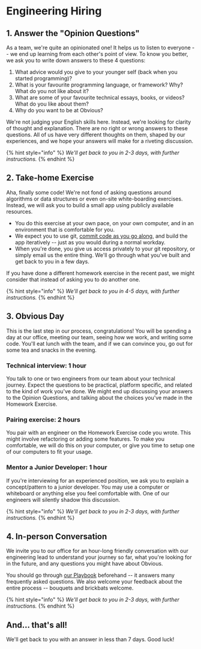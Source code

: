 # Engineering Hiring

## 1. Answer the "Opinion Questions"

As a team, we're quite an opinionated one! It helps us to listen to everyone -- we end up learning from each other's point of view. To know you better, we ask you to write down answers to these 4 questions:

1. What advice would you give to your younger self \(back when you started programming\)?
2. What is your favourite programming language, or framework? Why? What do you not like about it?
3. What are some of your favourite technical essays, books, or videos? What do you like about them?
4. Why do you want to be at Obvious? 

We're not judging your English skills here. Instead, we're looking for clarity of thought and explanation. There are no right or wrong answers to these questions. All of us have very different thoughts on them, shaped by our experiences, and we hope your answers will make for a riveting discussion. 

{% hint style="info" %}
_We'll get back to you in 2-3 days, with further instructions._
{% endhint %}

## 2. Take-home Exercise

Aha, finally some code! We're not fond of asking questions around algorithms or data structures or even on-site white-boarding exercises. Instead, we will ask you to build a small app using publicly available resources. 

* You do this exercise at your own pace, on your own computer, and in an environment that is comfortable for you. 
* We expect you to use git, [commit code as you go along](../../engineering-playbook/engineering/release-engineering/git-commit-messages.md), and build the app iteratively -- just as you would during a normal workday. 
* When you're done, you give us access privately to your git repository, or simply email us the entire thing. We'll go through what you've built and get back to you in a few days.

If you have done a different homework exercise in the recent past, we might consider that instead of asking you to do another one.

{% hint style="info" %}
_We'll get back to you in 4-5 days, with further instructions._
{% endhint %}

## 3. Obvious Day

This is the last step in our process, congratulations! You will be spending a day at our office, meeting our team, seeing how we work, and writing some code. You'll eat lunch with the team, and if we can convince you, go out for some tea and snacks in the evening. 

### Technical interview: 1 hour

You talk to one or two engineers from our team about your technical journey. Expect the questions to be practical, platform specific, and related to the kind of work you've done. We might end up discussing your answers to the Opinion Questions, and talking about the choices you've made in the Homework Exercise. 

### Pairing exercise: 2 hours

You pair with an engineer on the Homework Exercise code you wrote. This might involve refactoring or adding some features. To make you comfortable, we will do this on your computer, or give you time to setup one of our computers to fit your usage. 

### Mentor a Junior Developer: 1 hour

If you're interviewing for an experienced position, we ask you to explain a concept/pattern to a junior developer. You may use a computer or whiteboard or anything else you feel comfortable with. One of our engineers will silently shadow this discussion.

{% hint style="info" %}
_We'll get back to you in 2-3 days, with further instructions._
{% endhint %}

## 4. In-person Conversation

We invite you to our office for an hour-long friendly conversation with our engineering lead to understand your journey so far, what you're looking for in the future, and any questions you might have about Obvious. 

You should go through [our Playbook](https://playbook.obvious.in/) beforehand -- it answers many frequently asked questions. We also welcome your feedback about the entire process -- bouquets and brickbats welcome.

{% hint style="info" %}
_We'll get back to you in 2-3 days, with further instructions._
{% endhint %}

## And... that's all!

We'll get back to you with an answer in less than 7 days. Good luck!

